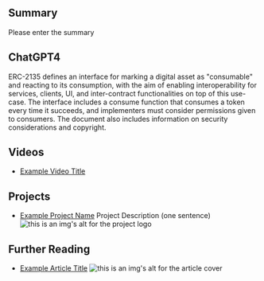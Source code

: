 ## Summary

Please enter the summary

## ChatGPT4

ERC-2135 defines an interface for marking a digital asset as "consumable" and reacting to its consumption, with the aim of enabling interoperability for services, clients, UI, and inter-contract functionalities on top of this use-case. The interface includes a consume function that consumes a token every time it succeeds, and implementers must consider permissions given to consumers. The document also includes information on security considerations and copyright.

## Videos

- [Example Video Title](https://www.youtube.com/watch?v=TDGq4aeevgY)

## Projects

- [Example Project Name](https://xxxx.xxx/xxxxx) Project Description (one sentence) ![this is an img's alt for the project logo](https://xxxx.xxx/project-logo.xxx)

## Further Reading

- [Example Article Title](https://xxxx.xxx/xxxxx) ![this is an img's alt for the article cover](https://xxxx.xxx/article-cover.xxx)
